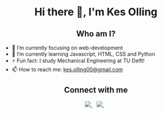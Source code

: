 <h1 align='center'>
  Hi there 👋, I'm Kes Olling
 </h1>

<h2 align='center'>Who am I?</h2>

- 🔭 I’m currently focusing on web-development
- 🌱 I’m currently learning Javascript, HTML, CSS and Python
- ⚡ Fun fact: I study Mechanical Engineering at TU Delft!
- 📫 How to reach me: kes.olling00@gmail.com

<!--  <p align='center'>🔭 I’m currently working on web-development</p>
 <p align='center'>🌱 I’m currently learning Javascript, HTML, CSS and Python</p>
 <p align='center'>⚡ Fun fact: I study Mechanical Engineering at TU Delft!</p>
 <p align='center'>📫 How to reach me: kes.olling00@gmail.com</p>
 -->
<h2 align='center'>Connect with me</h2>

<p align='center'>
  <a href="https://www.linkedin.com/in/kes-olling-b54a82164/">
    <img src="https://img.shields.io/badge/linkedin-%230077B5.svg?&style=for-the-badge&logo=linkedin&logoColor=white" />
  </a>&nbsp;&nbsp;
  <a href="https://instagram.com/kes0liebol">
    <img src="https://img.shields.io/badge/instagram-%23E4405F.svg?&style=for-the-badge&logo=instagram&logoColor=white" />        
  </a>&nbsp;&nbsp;
</p>




<!--
Here are some ideas to get you started:


- 👯 I’m looking to collaborate on ...
- 🤔 I’m looking for help with ...
- 💬 Ask me about ...

- 😄 Pronouns: ...

-->

